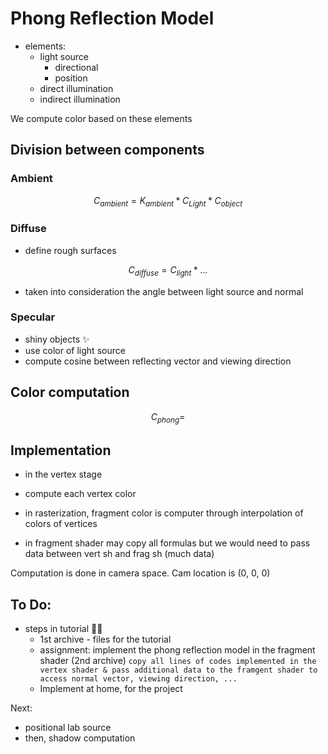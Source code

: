 # Phong Reflection Model
- elements:
	- light source
		- directional
		- position
	- direct illumination
	- indirect illumination

We compute color based on these elements

## Division between components

### Ambient
$$C_{ambient} = K_{ambient}*C_{Light}*C_{object}$$

### Diffuse
- define rough surfaces

$$C_{diffuse}=C_{light}*...$$
- taken into consideration the angle between light source and normal

### Specular
- shiny objects ✨
- use color of light source
- compute cosine between reflecting vector and viewing direction

## Color computation

$$C_{phong}=$$

## Implementation
- in the vertex stage
- compute each vertex color
- in rasterization, fragment color is computer through interpolation of colors of vertices


- in fragment shader may copy all formulas but we would need to pass data between vert sh and frag sh (much data)


Computation is done in camera space. Cam location is (0, 0, 0)


## To Do:
- steps in tutorial 👨‍💻 
	- 1st archive - files for the tutorial
	- assignment: implement the phong reflection model in the fragment shader (2nd archive)
		`copy all lines of codes implemented in the vertex shader & pass additional data to the framgent shader to access normal vector, viewing direction, ...`
	- Implement at home, for the project

Next:
- positional lab source
- then, shadow computation